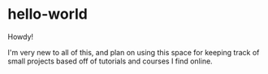 # hello-world
Howdy!

I'm very new to all of this, and plan on using this space for keeping track of small projects based off of tutorials and courses I find online. 
